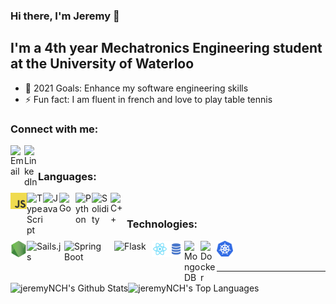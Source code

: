 <!--
**jeremyNCH/jeremyNCH** is a ✨ _special_ ✨ repository because its `README.md` (this file) appears on your GitHub profile.

Here are some ideas to get you started:

- 🔭 I’m currently working on ...
- 🌱 I’m currently learning ...
- 👯 I’m looking to collaborate on ...
- 🤔 I’m looking for help with ...
- 💬 Ask me about ...
- 📫 How to reach me: ...
- 😄 Pronouns: ...
- ⚡ Fun fact: ...
-->

### Hi there, I'm Jeremy 👋

## I'm a 4th year Mechatronics Engineering student at the University of Waterloo

<!-- - 🔭 I’m currently working on a production grade e-commerce event-driven microservice -->
<!-- - 🌱 I’m currently learning how to build autonomous vehicles as a hobby -->
- 🤔 2021 Goals: Enhance my software engineering skills
- ⚡ Fun fact: I am fluent in french and love to play table tennis

### Connect with me:

[<img align="left" alt="Email" width="22px" src="https://image.flaticon.com/icons/svg/732/732026.svg" />][email]
[<img align="left" alt="LinkedIn" width="22px" src="https://cdn.jsdelivr.net/npm/simple-icons@v3/icons/linkedin.svg" />][linkedin]

<br />

### Languages:

<img align="left" alt="JavaScript" width="26px" src="https://raw.githubusercontent.com/github/explore/80688e429a7d4ef2fca1e82350fe8e3517d3494d/topics/javascript/javascript.png" />
<img align="left" alt="TypeScript" width="26px" src="https://image.flaticon.com/icons/svg/919/919832.svg" />
<img align="left" alt="Java" width="26px" src="https://image.flaticon.com/icons/svg/226/226777.svg" />
<img align="left" alt="Go" width="26px" src="https://avatars1.githubusercontent.com/u/4314092?s=200&v=4" />
<img align="left" alt="Python" width="26px" src="https://image.flaticon.com/icons/svg/919/919852.svg" />
<img align="left" alt="Solidity" width="30px" src="https://github.com/ethereum/solidity/raw/v0.7.0/docs/logo.svg" />
<img align="left" alt="C++" width="26px" src="https://upload.wikimedia.org/wikipedia/commons/thumb/1/18/ISO_C%2B%2B_Logo.svg/150px-ISO_C%2B%2B_Logo.svg.png" />
<!-- <img align="left" alt="HTML5" width="26px" src="https://raw.githubusercontent.com/github/explore/80688e429a7d4ef2fca1e82350fe8e3517d3494d/topics/html/html.png" />
<img align="left" alt="CSS3" width="26px" src="https://raw.githubusercontent.com/github/explore/80688e429a7d4ef2fca1e82350fe8e3517d3494d/topics/css/css.png" /> -->

<br />

### Technologies:

<img align="left" alt="Node.js" width="26px" src="https://raw.githubusercontent.com/github/explore/80688e429a7d4ef2fca1e82350fe8e3517d3494d/topics/nodejs/nodejs.png" />
<img align="left" alt="Sails.js" width="60px" src="https://camo.githubusercontent.com/9e49073459ed4e0e2687b80eaf515d87b0da4a6b/687474703a2f2f62616c64657264617368792e6769746875622e696f2f7361696c732f696d616765732f6c6f676f2e706e67" />
<img align="left" alt="Spring Boot" width="80px" src="https://spring.io/images/spring-logo-9146a4d3298760c2e7e49595184e1975.svg" />
<img align="left" alt="Flask" width="60px" src="https://flask.palletsprojects.com/en/1.1.x/_images/flask-logo.png" />
<img align="left" alt="React" width="26px" src="https://raw.githubusercontent.com/github/explore/80688e429a7d4ef2fca1e82350fe8e3517d3494d/topics/react/react.png" />
<!-- <img align="left" alt="Next.js" width="100px" src="https://camo.githubusercontent.com/0bbf728fe4c8b213f3723eaac321fbb30e68be19/68747470733a2f2f6173736574732e76657263656c2e636f6d2f696d6167652f75706c6f61642f76313533383336313039312f7265706f7369746f726965732f6e6578742d6a732f6e6578742d6a732e706e67" /> -->
<img align="left" alt="SQL" width="26px" src="https://raw.githubusercontent.com/github/explore/80688e429a7d4ef2fca1e82350fe8e3517d3494d/topics/sql/sql.png" />
<img align="left" alt="MongoDB" width="26px" src="https://avatars1.githubusercontent.com/u/45120?s=200&v=4" />
<img align="left" alt="Docker" width="26px" src="https://avatars0.githubusercontent.com/u/5429470?s=200&v=4" />
<img align="left" alt="Kubernetes" width="26px" src="https://github.com/kubernetes/kubernetes/raw/master/logo/logo.png" />

<br />
<br />

---

<img align="left" alt="jeremyNCH's Github Stats" src="https://github-readme-stats.vercel.app/api?username=jeremyNCH&show_icons=true&hide_border=true&count_private=true" />
<img align="left" alt="jeremyNCH's Top Languages" src="https://github-readme-stats.vercel.app/api/top-langs/?username=jeremyNCH&hide_border=true" />

[email]: mailto:jeremyafoke@gmail.com
[linkedin]: https://www.linkedin.com/in/jeremy-afoke/
